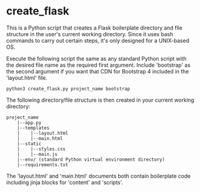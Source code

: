 # create_flask

This is a Python script that creates a Flask boilerplate directory and file structure in the user's current working directory. Since it uses bash commands to carry out certain steps, it's only designed for a UNIX-based OS.

Execute the following script the same as any standard Python script with the desired file name as the required first argument. Include 'bootstrap' as the second argument if you want that CDN for Bootstrap 4 included in the 'layout.html' file.

`python3 create_flask.py project_name bootstrap`

The following directory/file structure is then created in your current working directory:

```
project_name
    |--app.py
    |--templates
    |    |--layout.html
    |    |--main.html
    |--static
    |    |--styles.css
    |    |--main.js
    |--env/ (standard Python virtual environment directory)
    |--requirements.txt
```

The 'layout.html' and 'main.html' documents both contain boilerplate code including jinja blocks for 'content' and 'scripts'.
